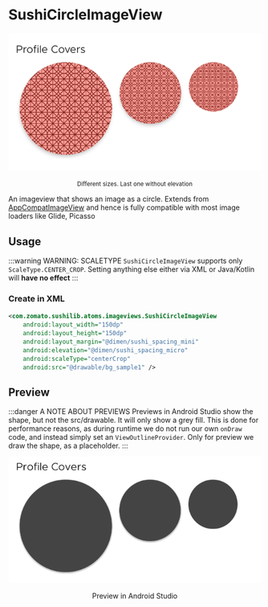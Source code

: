 # SushiCircleImageView

![civ](../../img/imageviews/circle.png)

<figcaption align="center">
<small>Different sizes. Last one without elevation</small>
</figcaption>

An imageview that shows an image as a circle.
Extends from [AppCompatImageView](https://developer.android.com/reference/android/support/v7/widget/AppCompatImageView)
and hence is fully compatible with most image loaders like Glide, Picasso

## Usage

:::warning WARNING: SCALETYPE
`SushiCircleImageView` supports only `ScaleType.CENTER_CROP`. Setting anything else either via XML
or Java/Kotlin will **have no effect**
:::

### Create in XML

```xml
<com.zomato.sushilib.atoms.imageviews.SushiCircleImageView
    android:layout_width="150dp"
    android:layout_height="150dp"
    android:layout_margin="@dimen/sushi_spacing_mini"
    android:elevation="@dimen/sushi_spacing_micro"
    android:scaleType="centerCrop"
    android:src="@drawable/bg_sample1" />
```

## Preview

:::danger A NOTE ABOUT PREVIEWS
Previews in Android Studio show the shape, but not the src/drawable. It will only show a grey fill.
This is done for performance reasons, as during runtime we do not run our own `onDraw` code, and instead
simply set an `ViewOutlineProvider`. Only for preview we draw the shape, as a placeholder.
:::

![civ](../../img/imageviews/circle-preview.png)

<figcaption align="center">Preview in Android Studio</figcaption>

